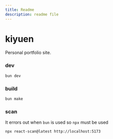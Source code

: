 ```yaml
---
title: Readme
description: readme file
---
```


# kiyuen

Personal portfolio site.

### dev
```sh
bun dev
```
### build
```sh
bun make
```

### scan

It errors out when `bun` is used so `npx` must be used

```sh
npx react-scan@latest http://localhost:5173
```
